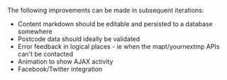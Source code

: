 The following improvements can be made in subsequent iterations:

* Content markdown should be editable and persisted to a database somewhere
* Postcode data should ideally be validated
* Error feedback in logical places - ie when the mapt/yournextmp APIs can't be contacted
* Animation to show AJAX activity
* Facebook/Twitter integration
